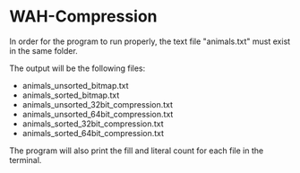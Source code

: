 # WAH-Compression

In order for the program to run properly, the text file "animals.txt" must exist in the same folder.

The output will be the following files:
- animals_unsorted_bitmap.txt
- animals_sorted_bitmap.txt
- animals_unsorted_32bit_compression.txt
- animals_unsorted_64bit_compression.txt
- animals_sorted_32bit_compression.txt
- animals_sorted_64bit_compression.txt

The program will also print the fill and literal count for each file in the terminal.

